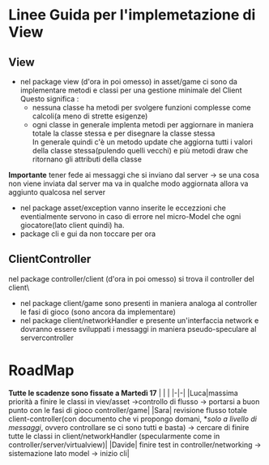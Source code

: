 # Linee Guida per l'implemetazione di View

## View

- nel package view (d'ora in poi omesso) in asset/game ci sono da implementare metodi e classi per una gestione minimale del Client
Questo significa :
	- nessuna classe ha metodi per svolgere funzioni complesse come calcoli(a meno di strette esigenze)
	- ogni classe in generale implenta metodi per aggiornare in maniera totale la classe stessa e per disegnare la classe stessa\
In generale quindi c'è un metodo update che aggiorna tutti i valori della classe stessa(pulendo quelli vecchi) e più metodi draw che ritornano gli attributi della classe


**Importante** tener fede ai messaggi che si inviano dal server -> se una cosa non viene inviata dal server ma va in qualche modo aggiornata allora va aggiunto qualcosa nel server
- nel package asset/exception vanno inserite le eccezzioni che eventialmente servono in caso di errore nel micro-Model che ogni giocatore(lato client quindi) ha.
- package cli e gui da non toccare per ora 


## ClientController

nel package controller/client (d'ora in poi omesso) si trova il controller del client\
- nel package client/game sono presenti in maniera analoga al controller le fasi di gioco (sono ancora da implementare)
- nel package client/networkHandler e presente un'interfaccia network e dovranno essere sviluppati i messaggi in maniera pseudo-speculare al servercontroller

# RoadMap
**Tutte le scadenze sono fissate a Martedì 17**
| | |
|-|-|
|Luca|massima priorità a finire le classi in viev/asset ->controllo di flusso -> portarsi a buon punto con le fasi di gioco controller/game|
|Sara| revisione flusso totale client-controller(con documento che vi propongo domani, **solo a livello di messaggi*, ovvero controllare se ci sono tutti e basta) -> cercare di finire tutte le classi in client/networkHandler (specularmente come in controller/server/virtualview)|
|Davide| finire test in controller/networking -> sistemazione lato model -> inizio cli|
 
